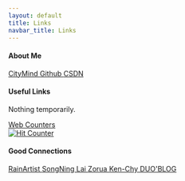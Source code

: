 ```yaml
---
layout: default
title: Links
navbar_title: Links
---
```


<div class="row">
    <div class="col">
        <div class="card border-0 shadow-sm bg-white">
            <div class="card-body">
                <h4 class="card-title">
                    <i class="fas fa-user"></i> About Me
                </h4>
                <div class="list-group">
                    <a href="https://citymind.top/about-us/" target="_blank" class="list-group-item list-group-item-action">
                        <i class="fas fa-users"></i> CityMind
                    </a>
                    <a href="https://github.com/RWLinno/" target="_blank" class="list-group-item list-group-item-action">
                        <i class="fab fa-github"></i> Github
                    </a>
                    <a href="https://blog.csdn.net/SC_Linno" target="_blank" class="list-group-item list-group-item-action">
                        <i class="fa fa-blog"></i> CSDN
                    </a>
                </div>
            </div>
        </div>
    </div>
</div>

<div class="row mt-4">
    <div class="col">
        <div class="card border-0 shadow-sm bg-white">
            <div class="card-body">
                <h4 class="card-title">
                    <i class="fas fa-link"></i> Useful Links
                </h4>
                <p>Nothing temporarily.</p>
                <a href="https://www.easycounter.com/" class="btn btn-sm btn-outline-secondary">Web Counters</a>
                <div class="mt-3">
                    <a href="https://www.easycounter.com/">
                        <img src="https://www.easycounter.com/counter.php?rwlinno" border="0" alt="Hit Counter">
                    </a>
                </div>
            </div>
        </div>
    </div>
</div>

<div class="row mt-4">
    <div class="col">
        <div class="card border-0 shadow-sm bg-white">
            <div class="card-body">
                <h4 class="card-title">
                    <i class="fas fa-users"></i> Good Connections
                </h4>
                <div class="list-group">
                    <a href="https://icecreamartist.github.io/" target="_blank" class="list-group-item list-group-item-action">
                        RainArtist
                    </a>
                    <a href="https://xll0328.github.io/" target="_blank" class="list-group-item list-group-item-action">
                        SongNing Lai
                    </a>
                    <a href="https://zoruasama.gitee.io/" target="_blank" class="list-group-item list-group-item-action">
                        Zorua
                    </a>
                    <a href="https://www.ken-chy129.cn/" target="_blank" class="list-group-item list-group-item-action">
                        Ken-Chy
                    </a>
                    <a href="http://www.blog.chongduo-h.cn" target="_blank" class="list-group-item list-group-item-action">
                        DUO'BLOG
                    </a>
                </div>
            </div>
        </div>
    </div>
</div>
